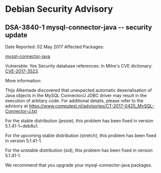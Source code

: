 
Debian Security Advisory
========================


DSA-3840-1 mysql-connector-java -- security update
--------------------------------------------------



Date Reported:
02 May 2017
Affected Packages:

[mysql-connector-java](https://packages.debian.org/src:mysql-connector-java)

Vulnerable:
Yes
Security database references:
In Mitre's CVE dictionary: [CVE-2017-3523](https://security-tracker.debian.org/tracker/CVE-2017-3523).  

More information:

Thijs Alkemade discovered that unexpected automatic deserialisation of
Java objects in the MySQL Connector/J JDBC driver may result in the
execution of arbitary code. For additional details, please refer to the
advisory at
<https://www.computest.nl/advisories/CT-2017-0425_MySQL-Connector-J.txt>


For the stable distribution (jessie), this problem has been fixed in
version 5.1.41-1~deb8u1.


For the upcoming stable distribution (stretch), this problem has been
fixed in version 5.1.41-1.


For the unstable distribution (sid), this problem has been fixed in
version 5.1.41-1.


We recommend that you upgrade your mysql-connector-java packages.






